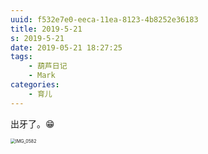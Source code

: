 ```yaml
---
uuid: f532e7e0-eeca-11ea-8123-4b8252e36183
title: 2019-5-21
s: 2019-5-21
date: 2019-05-21 18:27:25
tags:
	- 葫芦日记
	- Mark
categories:
	- 育儿
---
```


出牙了。😁



<img src="http://blog-assets.liupei.xin/assets/2019-5-21/IMG_0582.JPG-public" alt="IMG_0582" style="zoom: 50%;" />
